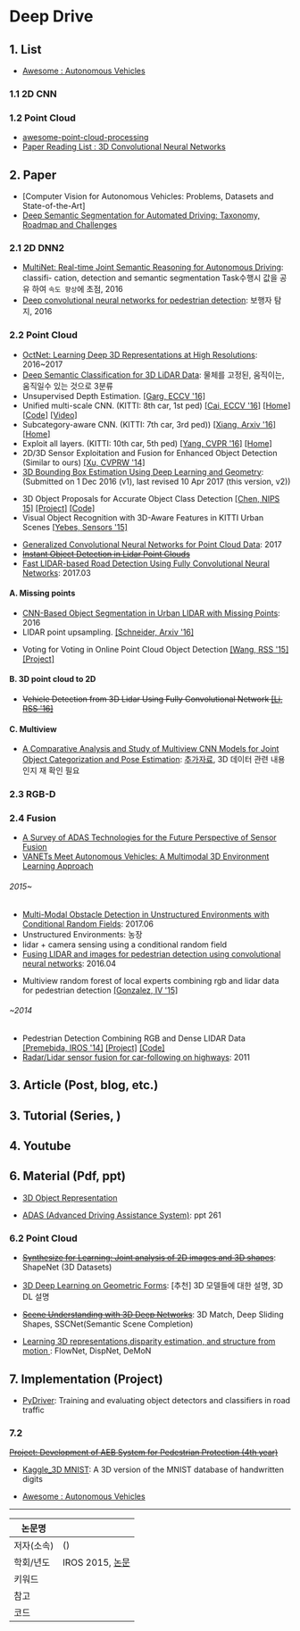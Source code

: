 # Deep Drive

## 1. List

- [Awesome : Autonomous Vehicles](https://github.com/takeitallsource/awesome-autonomous-vehicles)

### 1.1 2D CNN

### 1.2 Point Cloud
- [awesome-point-cloud-processing](https://github.com/mmolero/awesome-point-cloud-processing)
- [Paper Reading List : 3D Convolutional Neural Networks](http://davidstutz.de/3d-convolutional-neural-networks-a-reading-list/)

## 2. Paper

- [Computer Vision for Autonomous Vehicles: Problems, Datasets and State-of-the-Art]
- [Deep Semantic Segmentation for Automated Driving: Taxonomy, Roadmap and Challenges](https://arxiv.org/abs/1707.02432v2)


### 2.1 2D DNN2

- [MultiNet: Real-time Joint Semantic Reasoning for Autonomous Driving](https://arxiv.org/abs/1612.07695v1): classifi-
cation, detection and semantic segmentation Task수행시 값을 공유 하여 `속도 향상`에 초점, 2016 
- [Deep convolutional neural networks for pedestrian detection](https://arxiv.org/abs/1510.03608v5): 보행자 탐지, 2016



### 2.2 Point Cloud

- [OctNet: Learning Deep 3D Representations at High Resolutions](https://arxiv.org/abs/1611.05009v4): 2016~2017
- [Deep Semantic Classification for 3D LiDAR Data](https://arxiv.org/abs/1706.08355v1): 물체를 고정된, 움직이는, 움직일수 있는 것으로 3분류 
- Unsupervised Depth Estimation. [[Garg, ECCV '16]](http://arxiv.org/abs/1603.04992)
- Unified multi-scale CNN. (KITTI: 8th car, 1st ped) [[Cai, ECCV '16]](http://arxiv.org/abs/1607.07155) [[Home]](https://sites.google.com/site/zhaoweicai1989/) [[Code]](https://github.com/zhaoweicai/mscnn) [[Video]](https://www.youtube.com/watch?v=NQFCURgv_cY&feature=youtu.be)
- Subcategory-aware CNN. (KITTI: 7th car, 3rd ped)) [[Xiang, Arxiv '16]](http://arxiv.org/abs/1604.04693) [[Home]](https://yuxng.github.io/)
- Exploit all layers. (KITTI: 10th car, 5th ped) [[Yang, CVPR '16]](http://www.cv-foundation.org/openaccess/content_cvpr_2016/papers/Yang_Exploit_All_the_CVPR_2016_paper.pdf) [[Home]](http://www.umiacs.umd.edu/~fyang/)
- 2D/3D Sensor Exploitation and Fusion for Enhanced Object Detection (Similar to ours) [[Xu, CVPRW '14]](http://www.cv-foundation.org/openaccess/content_cvpr_workshops_2014/W19/papers/Xu_2D3D_Sensor_Exploitation_2014_CVPR_paper.pdf)
- [3D Bounding Box Estimation Using Deep Learning and Geometry](https://arxiv.org/abs/1612.00496): (Submitted on 1 Dec 2016 (v1), last revised 10 Apr 2017 (this version, v2))
+ 3D Object Proposals for Accurate Object Class Detection [[Chen, NIPS 15]](http://papers.nips.cc/paper/5644-3d-object-proposals-for-accurate-object-class-detection) [[Project]](http://www.cs.toronto.edu/objprop3d/) [[Code]](http://www.cs.toronto.edu/objprop3d/downloads.php)
+ Visual Object Recognition with 3D-Aware Features in KITTI Urban Scenes [[Yebes, Sensors '15]](http://www.mdpi.com/1424-8220/15/4/9228/htm)
- [Generalized Convolutional Neural Networks for Point Cloud Data](https://arxiv.org/abs/1707.06719v1): 2017
- ~~[Instant Object Detection in Lidar Point Clouds](http://ieeexplore.ieee.org/stamp/stamp.jsp?arnumber=7927715&tag=1)~~
- [Fast LIDAR-based Road Detection Using Fully Convolutional Neural Networks](https://arxiv.org/abs/1703.03613): 2017.03

#### A. Missing points 

- [CNN-Based Object Segmentation in Urban LIDAR with Missing Points](http://ieeexplore.ieee.org/document/7785116/): 2016
- LIDAR point upsampling. [[Schneider, Arxiv '16]](https://arxiv.org/abs/1608.00753)
+ Voting for Voting in Online Point Cloud Object Detection [[Wang, RSS '15]](http://www.roboticsproceedings.org/rss11/p35.pdf) [[Project]](http://mrg.robots.ox.ac.uk/vote3d/)


#### B. 3D point cloud to 2D 

+ ~~Vehicle Detection from 3D Lidar Using Fully Convolutional Network [[Li, RSS '16]](http://www.roboticsproceedings.org/rss12/p42.pdf)~~


#### C. Multiview 

- [A Comparative Analysis and Study of Multiview CNN Models for Joint Object
Categorization and Pose Estimation](http://proceedings.mlr.press/v48/elhoseiny16.pdf): [추가자료](http://proceedings.mlr.press/v48/elhoseiny16-supp.pdf), 3D 데이터 관련 내용인지 재 확인 필요 


### 2.3 RGB-D


### 2.4 Fusion 

- [A Survey of ADAS Technologies for the Future Perspective of Sensor Fusion](https://link.springer.com/chapter/10.1007/978-3-319-45246-3_13)
- [VANETs Meet Autonomous Vehicles: A Multimodal 3D Environment Learning Approach](https://arxiv.org/abs/1705.08624)

###### 2015~
- [Multi-Modal Obstacle Detection in Unstructured Environments with Conditional Random Fields](https://arxiv.org/abs/1706.02908): 2017.06
 - Unstructured Environments: 농장 
 - lidar + camera sensing using a conditional random field
- [Fusing LIDAR and images for pedestrian detection using convolutional neural networks](http://ieeexplore.ieee.org/abstract/document/7487370/): 2016.04
+ Multiview random forest of local experts combining rgb and lidar data for pedestrian detection [[Gonzalez, IV '15]](https://scholar.google.de/scholar?q=Multiview%20Random%20Forest%20of%20Local%20Experts%20Combining%20RGB%20and%20LIDAR%20data%20%20for%20Pedestrian%20Detection)

###### ~2014
- Pedestrian Detection Combining RGB and Dense LIDAR Data [[Premebida, IROS '14]](https://people.eecs.berkeley.edu/~carreira/papers/iros2014.pdf) [[Project]](http://home.isr.uc.pt/~cpremebida/IROS14/LaserVisionFusion.html) [[Code]](http://home.isr.uc.pt/~cpremebida/IROS14/Codes_CP_IROS2014.zip)
- [Radar/Lidar sensor fusion for car-following on highways](http://ieeexplore.ieee.org/abstract/document/6144918/): 2011


## 3. Article (Post, blog, etc.)



## 3. Tutorial (Series, )



## 4. Youtube



## 6. Material (Pdf, ppt)

- [3D Object Representation](http://www.connellybarnes.com/work/class/2015/intro_gfx/lectures/17-3DObjectRepresentation.pdf)

- [ADAS (Advanced Driving Assistance System)](https://www.slideshare.net/yuhuang/advanced-driving-assistance-system): ppt 261


### 6.2 Point Cloud

- ~~[Synthesize for Learning: Joint analysis of 2D images and 3D shapes](http://ai.stanford.edu/~haosu/slides/3dv.pptx)~~: ShapeNet (3D Datasets)

- [3D Deep Learning on Geometric Forms](http://ai.stanford.edu/~haosu/slides/NIPS16_3DDL.pptx): [추천] 3D 모델들에 대한 설명, 3D DL 설명

- ~~[Scene Understanding with 3D Deep Networks](https://www.cs.princeton.edu/~funk/nips16.pdf)~~: 3D Match, Deep Sliding Shapes, SSCNet(Semantic Scene Completion)

- [Learning 3D representations,disparity estimation, and structure from motion](http://3ddl.cs.princeton.edu/2016/slides/brox.pdf): FlowNet, DispNet, DeMoN




## 7. Implementation (Project)

- [PyDriver](https://github.com/lpltk/pydriver): Training and evaluating object detectors and classifiers in road traffic 

### 7.2 

~~[Project: Development of AEB System for Pedestrian Protection (4th year)](https://github.com/nlkim0817/ProjAEB_4thYear)~~

- [Kaggle_3D MNIST](https://www.kaggle.com/daavoo/3d-mnist): A 3D version of the MNIST database of handwritten digits




- [Awesome : Autonomous Vehicles](https://github.com/takeitallsource/awesome-autonomous-vehicles)






---
|논문명||
|-|-|
|저자(소속)| ()|
|학회/년도| IROS 2015, [논문]()|
|키워드| |
|참고||
|코드||

